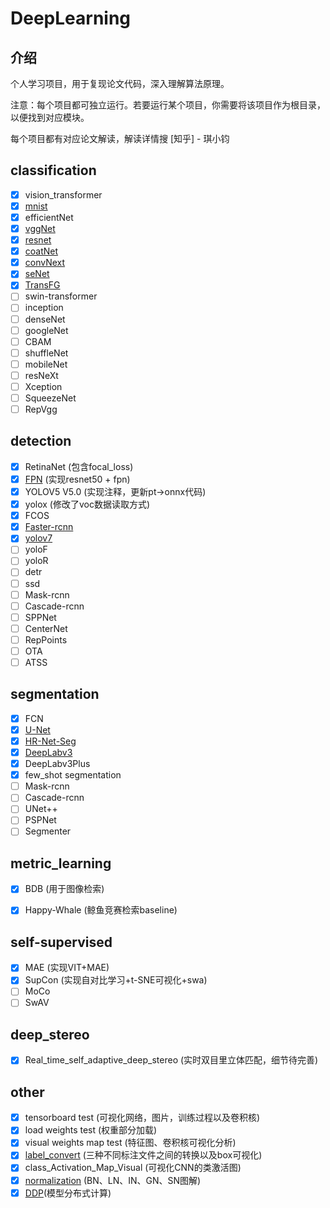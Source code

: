 # DeepLearning

## 介绍
个人学习项目，用于复现论文代码，深入理解算法原理。

注意：每个项目都可独立运行。若要运行某个项目，你需要将该项目作为根目录，以便找到对应模块。

每个项目都有对应论文解读，解读详情搜 [知乎] - 琪小钧

## classification
- [x] vision_transformer
- [x] [mnist](https://zhuanlan.zhihu.com/p/459616884)
- [x] efficientNet
- [x] [vggNet](https://zhuanlan.zhihu.com/p/460777014)
- [x] [resnet](https://zhuanlan.zhihu.com/p/462190341)
- [x] [coatNet](https://zhuanlan.zhihu.com/p/463033740)
- [x] [convNext](https://zhuanlan.zhihu.com/p/473657956)
- [x] [seNet](https://zhuanlan.zhihu.com/p/479992312)
- [x] [TransFG](https://zhuanlan.zhihu.com/p/519173447)
- [ ] swin-transformer
- [ ] inception
- [ ] denseNet
- [ ] googleNet
- [ ] CBAM
- [ ] shuffleNet
- [ ] mobileNet
- [ ] resNeXt
- [ ] Xception
- [ ] SqueezeNet
- [ ] RepVgg

## detection
- [x] RetinaNet (包含focal_loss)
- [x] [FPN](https://zhuanlan.zhihu.com/p/543486836) (实现resnet50 + fpn)
- [x] YOLOV5 V5.0 (实现注释，更新pt->onnx代码)
- [x] yolox (修改了voc数据读取方式)
- [x] FCOS
- [x] [Faster-rcnn](https://zhuanlan.zhihu.com/p/543486836)
- [x] [yolov7](https://zhuanlan.zhihu.com/p/547044250)
- [ ] yoloF
- [ ] yoloR
- [ ] detr
- [ ] ssd
- [ ] Mask-rcnn
- [ ] Cascade-rcnn
- [ ] SPPNet
- [ ] CenterNet
- [ ] RepPoints
- [ ] OTA
- [ ] ATSS

## segmentation
- [x] FCN
- [x] [U-Net](https://zhuanlan.zhihu.com/p/485647940)
- [x] [HR-Net-Seg](https://zhuanlan.zhihu.com/p/501094171)
- [x] [DeepLabv3](https://zhuanlan.zhihu.com/p/513233049)
- [x] DeepLabv3Plus
- [x] few_shot segmentation
- [ ] Mask-rcnn
- [ ] Cascade-rcnn
- [ ] UNet++
- [ ] PSPNet
- [ ] Segmenter

## metric_learning
- [x] BDB (用于图像检索)
- [x] Happy-Whale (鲸鱼竞赛检索baseline)


## self-supervised
- [x] MAE (实现VIT+MAE)
- [x] SupCon (实现自对比学习+t-SNE可视化+swa)
- [ ] MoCo
- [ ] SwAV

## deep_stereo
- [x] Real_time_self_adaptive_deep_stereo (实时双目里立体匹配，细节待完善)


## other
- [x] tensorboard test (可视化网络，图片，训练过程以及卷积核)
- [x] load weights test (权重部分加载)
- [x] visual weights map test (特征图、卷积核可视化分析)
- [x] [label_convert](https://zhuanlan.zhihu.com/p/461488682) (三种不同标注文件之间的转换以及box可视化)
- [x] class_Activation_Map_Visual (可视化CNN的类激活图)
- [x] [normalization](https://zhuanlan.zhihu.com/p/524829507) (BN、LN、IN、GN、SN图解)
- [x] [DDP](https://zhuanlan.zhihu.com/p/550554697)(模型分布式计算)